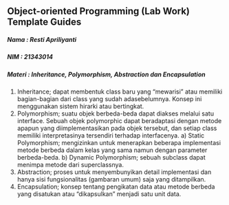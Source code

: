 ## Object-oriented Programming (Lab Work) Template Guides
##### Nama  : Resti Apriliyanti
##### NIM   : 21343014
##### Materi  : Inheritance, Polymorphism, Abstraction dan Encapsulation

1. Inheritance; dapat membentuk class baru yang “mewarisi” atau memiliki bagian-bagian dari class yang sudah adasebelumnya. Konsep ini menggunakan sistem hirarki atau bertingkat.
2. Polymorphism; suatu objek berbeda-beda dapat diakses melalui satu interface. Sebuah objek polymorphic dapat beradaptasi dengan metode apapun yang diimplementasikan pada objek tersebut, dan setiap class memiliki interpretasinya tersendiri terhadap interfacenya.
a) Static Polymorphism; mengizinkan untuk menerapkan beberapa implementasi metode berbeda dalam kelas yang sama namun dengan parameter berbeda-beda.
b) Dynamic Polymorphism; sebuah subclass dapat menimpa metode dari superclassnya.
3. Abstraction; proses untuk menyembunyikan detail implementasi dan hanya sisi fungsionalitas (gambaran umum) saja yang ditampilkan.
4. Encapsulation; konsep tentang pengikatan data atau metode berbeda yang disatukan atau “dikapsulkan” menjadi satu unit data.
